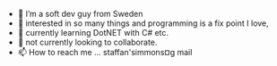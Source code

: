 - 👋 I’m a soft dev guy from Sweden
- 👀 interested in so many things and programming is a fix point I love,
- 🌱 currently learning DotNET with C# etc.
- 💞️ not currently looking to collaborate.
- 📫 How to reach me ... staffan'simmons¤g mail

<!---
linuxnt64/linuxnt64 is a ✨ special ✨ repository because its `README.md` (this file) appears on your GitHub profile.
You can click the Preview link to take a look at your changes.
--->
